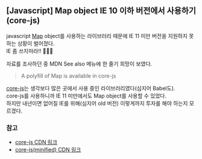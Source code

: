 ## [Javascript] Map object IE 10 이하 버전에서 사용하기(core-js)

javascript [Map](https://developer.mozilla.org/en-US/docs/Web/JavaScript/Reference/Global_Objects/Map) object를 사용하는 라이브러리 때문에 IE 11 미만 버전을 지원하지 못하는 상황이 벌어졌다.  
IE 좀 쓰지마라!! 🤬🤬🤬  

자료를 조사하던 중 MDN See also 메뉴에 한 줄기 희망이 보였다.  
> A polyfill of Map is available in core-js  

[core-js](https://github.com/zloirock/core-js#map)는 생각보다 많은 곳에서 사용 중인 라이브러리였다(심지어 Babel도).  
core-js를 사용하니까 IE 11 미만에서도 Map object를 사용할 수 있었다.  
하지만 내년이면 없어질 IE를 위해(심지어 old 버전) 이렇게까지 투자를 해야 하는지 모르겠다.   

### 참고
- [core-js CDN 링크](https://unpkg.com/core-js-bundle@3.15.2/index.js)
- [core-js(minified) CDN 링크](https://unpkg.com/core-js-bundle@3.15.2/minified.js)